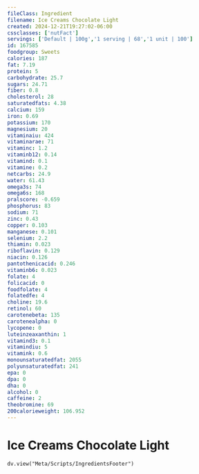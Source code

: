 ```yaml
---
fileClass: Ingredient
filename: Ice Creams Chocolate Light
created: 2024-12-21T19:27:02-06:00
cssclasses: ['nutFact']
servings: ['Default | 100g','1 serving | 68','1 unit | 100']
id: 167585
foodgroup: Sweets
calories: 187
fat: 7.19
protein: 5
carbohydrate: 25.7
sugars: 24.71
fiber: 0.8
cholesterol: 28
saturatedfats: 4.38
calcium: 159
iron: 0.69
potassium: 170
magnesium: 20
vitaminaiu: 424
vitaminarae: 71
vitaminc: 1.2
vitaminb12: 0.14
vitamind: 0.1
vitamine: 0.2
netcarbs: 24.9
water: 61.43
omega3s: 74
omega6s: 168
pralscore: -0.659
phosphorus: 83
sodium: 71
zinc: 0.43
copper: 0.103
manganese: 0.101
selenium: 2.2
thiamin: 0.023
riboflavin: 0.129
niacin: 0.126
pantothenicacid: 0.246
vitaminb6: 0.023
folate: 4
folicacid: 0
foodfolate: 4
folatedfe: 4
choline: 19.6
retinol: 60
carotenebeta: 135
carotenealpha: 0
lycopene: 0
luteinzeaxanthin: 1
vitamind3: 0.1
vitamindiu: 5
vitamink: 0.6
monounsaturatedfat: 2055
polyunsaturatedfat: 241
epa: 0
dpa: 0
dha: 0
alcohol: 0
caffeine: 2
theobromine: 69
200calorieweight: 106.952
---
```


# Ice Creams Chocolate Light

```dataviewjs
dv.view("Meta/Scripts/IngredientsFooter")
```